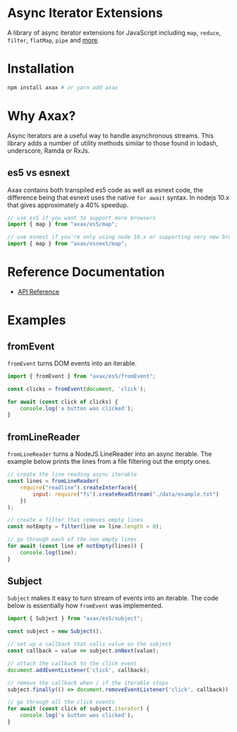 # Async Iterator Extensions

A library of async iterator extensions for JavaScript including ```map```, ```reduce```,
```filter```, ```flatMap```, ```pipe``` and [more](https://github.com/jamiemccrindle/axax/blob/master/docs/API.md#functions).


# Installation

```bash
npm install axax # or yarn add axax
```

# Why Axax?

Async iterators are a useful way to handle asynchronous streams. This library adds a number
of utility methods similar to those found in lodash, underscore, Ramda or RxJs.

## es5 vs esnext

Axax contains both transpiled es5 code as well as esnext code, the difference being that
esnext uses the native ```for await``` syntax. In nodejs 10.x that gives approximately a 40% speedup.

```javascript
// use es5 if you want to support more browsers
import { map } from "axax/es5/map"; 

// use esnext if you're only using node 10.x or supporting very new browsers
import { map } from "axax/esnext/map"; 
```

# Reference Documentation

* [API Reference](https://github.com/jamiemccrindle/axax/blob/master/docs/API.md)

# Examples

## fromEvent

```fromEvent``` turns DOM events into an iterable.

```javascript
import { fromEvent } from "axax/es5/fromEvent";

const clicks = fromEvent(document, 'click');

for await (const click of clicks) {
    console.log('a button was clicked');
}
```

## fromLineReader

```fromLineReader``` turns a NodeJS LineReader into an async iterable.
The example below prints the lines from a file filtering out the
empty ones.

```javascript
// create the line reading async iterable
const lines = fromLineReader(
    require("readline").createInterface({
        input: require("fs").createReadStream("./data/example.txt")
    })
);

// create a filter that removes empty lines
const notEmpty = filter(line => line.length > 0);

// go through each of the non empty lines
for await (const line of notEmpty(lines)) {
    console.log(line);
}
```

## Subject

```Subject``` makes it easy to turn stream of events into an iterable. The code below
is essentially how ```fromEvent``` was implemented.

```javascript
import { Subject } from "axax/es5/subject";

const subject = new Subject();

// set up a callback that calls value on the subject
const callback = value => subject.onNext(value);

// attach the callback to the click event
document.addEventListener('click', callback);

// remove the callback when / if the iterable stops
subject.finally(() => document.removeEventListener('click', callback));

// go through all the click events
for await (const click of subject.iterator) {
    console.log('a button was clicked');
}
```
